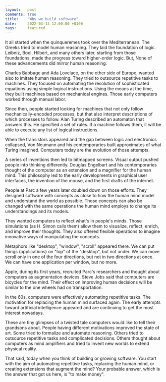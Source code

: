 ```yaml
---
layout:   post
comments: true
title:    "Why we build software"
date:     2022-03-13 12:00:00 +0100
tags:     featured
---
```


It all started when the quinqueremes took over the Mediterranean.
The Greeks tried to model human reasoning.
They laid the foundation of logic.
Leibniz, Bool, Hilbert, and many others later,
starting from those foundations, made the progress toward higher-order logic.
But, None of these advancements did mirror human reasoning.

Charles Babbage and Ada Lovelace, on the other side of Europe, wanted
also to imitate human reasoning.
They tried to outsource repetitive tasks to machines.
They focused on automating the resolution of sophisticated equations using
simple logical instructions.
Using the means at the time, they built machines based on mechanical engines.
Those early computers worked through manual labor.

Since then, people started looking for machines that not only
follow mechanically-encoded processes,
but that also interpret descriptions of which processes to follow.
Alan Turing described an automaton that answers this.
He specified a set of rules. If a machine follows them, it will be able to execute
any list of logical instructions.

When the transistors appeared and the gap between logic and electronics collapsed,
Von Neumann and his contemporaries built approximates of what Turing imagined.
Computers today are the evolution of those attempts.

A series of inventions then led to bitmapped screens.
Visual output pushed people into thinking differently.
Douglas Engelbart and his contemporaries thought of the computer as an extension
and a magnifier for the human mind.
This philosophy led to the early developments in graphical user interfaces, the
invention of the mouse, and the first drafts of the internet.

People at Parc a few years later doubled down on those efforts.
They designed software with concepts as close to how the human mind
model and understand the world as possible.
Those concepts can also be changed with the same operations the human mind employs
to change its understandings and its models.

They wanted computers to reflect what's in people's minds.
Those simulations (as H. Simon calls them) allow them to visualize,
reflect, enrich, and improve their thoughts.
They also offered flexible operations to imagine innovative ways of
manipulating the concepts.

Metaphors like "desktop", "window", "scroll" appeared there.
We can put things (applications) on "top" of the "desktop", but not under.
We can move scroll only in one of the four directions, but not in two directions at once.
We can have one application per window, but no more.

Apple, during its first years, recruited Parc's researchers and thought about computers
as augmentation devices.
Steve Jobs said that computers are bicycles for the mind. Their effect
on improving human decisions will be similar to the one wheels had
on transportation.

In the 60s, computers were effectively automating repetitive tasks.
The motivation for replacing the human mind surfaced again.
The early attempts toward artificial intelligence appeared
and are continuing to get the most interest nowadays.

These are tiny glimpses of a twisted tale computers would like
to tell their grandsons about.
People having different motivations improved the state of art.
Some tried to formalize and automate reasoning.
Others tried to outsource repetitive tasks and complicated decisions.
Others thought about computers as mind amplifiers and tried to invent
new worlds to extend physical reality.

That said, today when you think of building or growing software.
You start with the aim of automating repetitive tasks,
replacing the human mind, or creating extensions that augment the mind?
Your probable answer, which is the answer that got us here, is "to make money".

